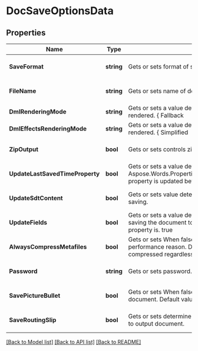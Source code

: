 # DocSaveOptionsData

## Properties
Name | Type | Description | Notes
------------ | ------------- | ------------- | -------------
**SaveFormat** | **string** | Gets or sets format of save. | [optional] [default to null]
**FileName** | **string** | Gets or sets name of destination file. | [optional] [default to null]
**DmlRenderingMode** | **string** | Gets or sets a value determining how DrawingML shapes are rendered. { Fallback | DrawingML }. | [optional] [default to null]
**DmlEffectsRenderingMode** | **string** | Gets or sets a value determining how DrawingML effects are rendered. { Simplified | None | Fine }. | [optional] [default to null]
**ZipOutput** | **bool** | Gets or sets controls zip output or not. Default value is false. | [optional] [default to null]
**UpdateLastSavedTimeProperty** | **bool** | Gets or sets a value determining whether the Aspose.Words.Properties.BuiltInDocumentProperties.LastSavedTime property is updated before saving. | [optional] [default to null]
**UpdateSdtContent** | **bool** | Gets or sets value determining whether content of  is updated before saving. | [optional] [default to null]
**UpdateFields** | **bool** | Gets or sets a value determining if fields should be updated before saving the document to a fixed page format. Default value for this property is. true | [optional] [default to null]
**AlwaysCompressMetafiles** | **bool** | Gets or sets When false, small metafiles are not compressed for performance reason. Default value is true, all metafiles are compressed regardless of its size. | [optional] [default to null]
**Password** | **string** | Gets or sets password. | [optional] [default to null]
**SavePictureBullet** | **bool** | Gets or sets When false, PictureBullet data is not saved to output document. Default value is true. | [optional] [default to null]
**SaveRoutingSlip** | **bool** | Gets or sets determine whether or not save RoutingSlip data saved to output document. | [optional] [default to null]

[[Back to Model list]](../README.md#documentation-for-models) [[Back to API list]](../README.md#documentation-for-api-endpoints) [[Back to README]](../README.md)


